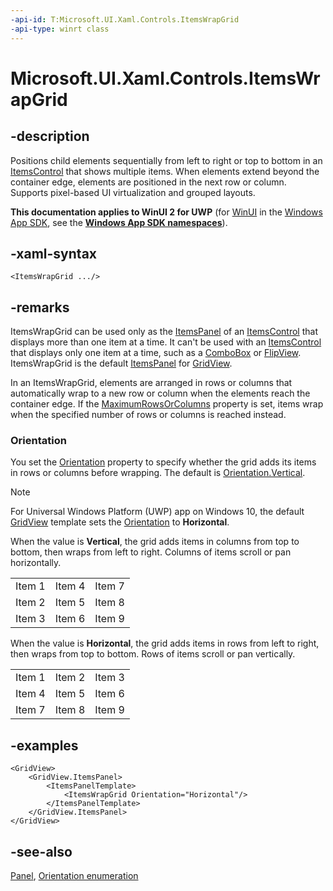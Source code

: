 ```yaml
---
-api-id: T:Microsoft.UI.Xaml.Controls.ItemsWrapGrid
-api-type: winrt class
---
```


<!-- Class syntax.
public class ItemsWrapGrid : Windows.UI.Xaml.Controls.Panel, Windows.UI.Xaml.Controls.IItemsWrapGrid, Windows.UI.Xaml.Controls.IItemsWrapGrid2
-->

# Microsoft.UI.Xaml.Controls.ItemsWrapGrid

## -description
Positions child elements sequentially from left to right or top to bottom in an [ItemsControl](itemscontrol.md) that shows multiple items. When elements extend beyond the container edge, elements are positioned in the next row or column. Supports pixel-based UI virtualization and grouped layouts.

**This documentation applies to WinUI 2 for UWP** (for [WinUI](/windows/apps/winui/winui3/) in the [Windows App SDK](/windows/apps/windows-app-sdk/), see the **[Windows App SDK namespaces](/windows/windows-app-sdk/api/winrt/)**).

## -xaml-syntax
```xaml
<ItemsWrapGrid .../>

```


## -remarks
ItemsWrapGrid can be used only as the [ItemsPanel](itemscontrol_itemspanel.md) of an [ItemsControl](itemscontrol.md) that displays more than one item at a time. It can't be used with an [ItemsControl](itemscontrol.md) that displays only one item at a time, such as a [ComboBox](combobox.md) or [FlipView](flipview.md). ItemsWrapGrid is the default [ItemsPanel](itemscontrol_itemspanel.md) for [GridView](gridview.md).

In an ItemsWrapGrid, elements are arranged in rows or columns that automatically wrap to a new row or column when the elements reach the container edge. If the [MaximumRowsOrColumns](itemswrapgrid_maximumrowsorcolumns.md) property is set, items wrap when the specified number of rows or columns is reached instead.

### Orientation

You set the [Orientation](itemswrapgrid_orientation.md) property to specify whether the grid adds its items in rows or columns before wrapping. The default is [Orientation.Vertical](orientation.md).

> [!NOTE]
> For Universal Windows Platform (UWP) app on Windows 10, the default [GridView](gridview.md) template sets the [Orientation](itemswrapgrid_orientation.md) to **Horizontal**.

When the value is **Vertical**, the grid adds items in columns from top to bottom, then wraps from left to right. Columns of items scroll or pan horizontally.<table>
   <tr><td>Item 1</td><td>Item 4</td><td>Item 7</td></tr>
   <tr><td>Item 2</td><td>Item 5</td><td>Item 8</td></tr>
   <tr><td>Item 3</td><td>Item 6</td><td>Item 9</td></tr>
</table>

When the value is **Horizontal**, the grid adds items in rows from left to right, then wraps from top to bottom. Rows of items scroll or pan vertically. <table>
   <tr><td>Item 1</td><td>Item 2</td><td>Item 3</td></tr>
   <tr><td>Item 4</td><td>Item 5</td><td>Item 6</td></tr>
   <tr><td>Item 7</td><td>Item 8</td><td>Item 9</td></tr>
</table>

## -examples
```xaml
<GridView>
    <GridView.ItemsPanel> 
        <ItemsPanelTemplate>
            <ItemsWrapGrid Orientation="Horizontal"/>  
        </ItemsPanelTemplate> 
    </GridView.ItemsPanel> 
</GridView> 

```



## -see-also
[Panel](panel.md), [Orientation enumeration](orientation.md)
